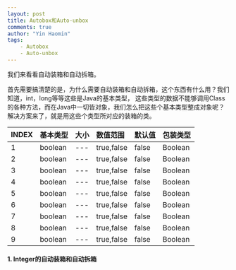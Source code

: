 ```yaml
---
layout: post
title: Autobox和Auto-unbox
comments: true
author: "Yin Haomin"
tags:
    - Autobox
    - Auto-unbox
---
```


我们来看看自动装箱和自动拆箱。

首先需要搞清楚的是，为什么需要自动装箱和自动拆箱，这个东西有什么用？我们知道，int，long等等这些是Java的基本类型，
这些类型的数据不能够调用Class的各种方法，而在Java中一切皆对象，我们怎么把这些个基本类型整成对象呢？解决方案来了，就是用这些个类型所对应的装箱的类。

|INDEX|基本类型|大小|数值范围|默认值|包装类型|
|:-------|:-------|:-------|:-------|:-------|:-------|
|1|boolean|---|true,false|false|Boolean|
|2|boolean|---|true,false|false|Boolean|
|3|boolean|---|true,false|false|Boolean|
|4|boolean|---|true,false|false|Boolean|
|5|boolean|---|true,false|false|Boolean|
|6|boolean|---|true,false|false|Boolean|
|7|boolean|---|true,false|false|Boolean|
|8|boolean|---|true,false|false|Boolean|
|9|boolean|---|true,false|false|Boolean|


#### 1. Integer的自动装箱和自动拆箱
```

```
